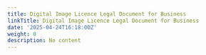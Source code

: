 ```yaml
---
title: Digital Image Licence Legal Document for Business
linkTitle: Digital Image Licence Legal Document for Business
date: '2025-04-24T16:18:00Z'
weight: 0
description: No content
---
```



